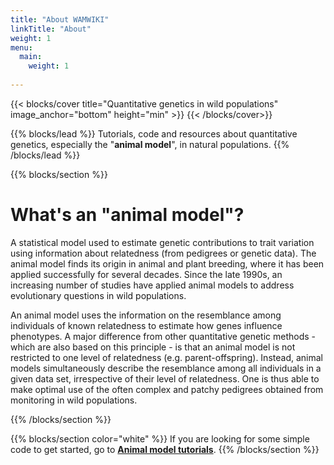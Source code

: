 ```yaml
---
title: "About WAMWIKI"
linkTitle: "About"
weight: 1
menu:
  main:
    weight: 1
   
---
```


{{< blocks/cover title="Quantitative genetics in wild populations" image_anchor="bottom" height="min" >}}
{{< /blocks/cover>}}

{{% blocks/lead %}}
Tutorials, code and resources about quantitative genetics, especially the "**animal model**", in natural populations.
{{% /blocks/lead %}}

{{% blocks/section %}}
# What's an "animal model"?

A statistical model used to estimate genetic contributions to trait variation using information about relatedness (from pedigrees or genetic data). The animal model finds its origin in animal and plant breeding, where it has been applied successfully for several decades. Since the late 1990s, an increasing number of studies have applied animal models to address evolutionary questions in wild populations.

An animal model uses the information on the resemblance among individuals of known relatedness to estimate how genes influence phenotypes. A major difference from other quantitative genetic methods - which are also based on this principle - is that an animal model is not restricted to one level of relatedness (e.g. parent-offspring). Instead, animal models simultaneously describe the resemblance among all individuals in a given data set, irrespective of their level of relatedness. One is thus able to make optimal use of the often complex and patchy pedigrees obtained from monitoring in wild populations.

{{% /blocks/section %}} 

{{% blocks/section color="white" %}} 
If you are looking for some simple code to get started, go to [**Animal model tutorials**](https://wildanimalmodels.org/about/).
{{% /blocks/section %}} 


